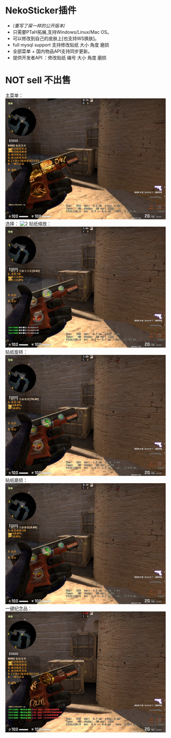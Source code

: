 # NekoSticker插件
* /*重写了屎一样的公开版本*/
* 只需要PTaH拓展,支持Windows/Linux/Mac OS。
* 可以修改到自己的皮肤上[也支持WS换肤]。
* full mysql support 支持修改贴纸 大小 角度 磨损
* 全部菜单 + 国内物品API支持同步更新。
* 提供开发者API ：修改贴纸 编号 大小 角度 磨损

# NOT sell 不出售

主菜单：
![1](https://github.com/bklol/sticker/blob/main/ss/main.jpg)
选择：
![2](https://github.com/bklol/sticker/blob/main/ss/main2.jpg)
贴纸缩放：
![3](https://github.com/bklol/sticker/blob/main/ss/sc.jpg)
贴纸旋转：
![4](https://github.com/bklol/sticker/blob/main/ss/rota.jpg)
贴纸磨损：
![5](https://github.com/bklol/sticker/blob/main/ss/wear.jpg)
一键纪念品：
![6](https://github.com/bklol/sticker/blob/main/ss/jnp.jpg)
